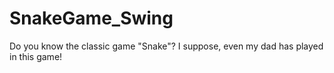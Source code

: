 # SnakeGame_Swing
Do you know the classic game "Snake"? I suppose, even my dad has played in this game!
